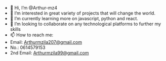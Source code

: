 - 👋 Hi, I’m @Arthur-mz4
- 👀 I’m interested in great variety of projects that will change the world.
- 🌱 I’m currently learning more on javascript, python and react.
- 💞️ I’m looking to collaborate on any technological platforms to further my skills
- 📫 How to reach me:
- Email: Arthurmzila207@gmail.com
- No.: 0614579153
- 2nd Email: Arthurmzila99@gmail.com

<!---
Arthur-mz4/Arthur-mz4 is a ✨ special ✨ repository because its `README.md` (this file) appears on your GitHub profile.
You can click the Preview link to take a look at your changes.
--->
